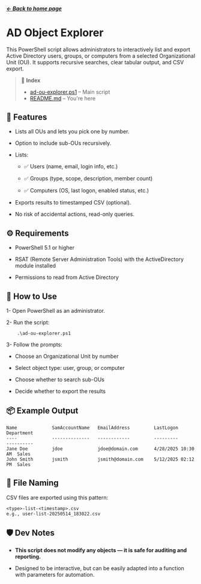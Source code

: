 ##### <a href="/README.md">← Back to home page</a>

#  AD Object Explorer 
This PowerShell script allows administrators to interactively list and export Active Directory users, groups, or computers from a selected Organizational Unit (OU). It supports recursive searches, clear tabular output, and CSV export.

>📄 **Index**
> - [ad-ou-explorer.ps1](../../scripting/windows/ad-ou-explorer.ps1) – Main script
> - [README.md](./ad-ou-explorer.md) – You're here


## 🧰 Features
- Lists all OUs and lets you pick one by number.

- Option to include sub-OUs recursively.

- Lists:

    - ✅ Users (name, email, login info, etc.)

    - ✅ Groups (type, scope, description, member count)

    - ✅ Computers (OS, last logon, enabled status, etc.)

- Exports results to timestamped CSV (optional).



- No risk of accidental actions, read-only queries.

## ⚙️ Requirements
- PowerShell 5.1 or higher

- RSAT (Remote Server Administration Tools) with the ActiveDirectory module installed

- Permissions to read from Active Directory

## 🚀 How to Use
1- Open PowerShell as an administrator.

2- Run the script:
``` 
    .\ad-ou-explorer.ps1
```
3- Follow the prompts:

- Choose an Organizational Unit by number

- Select object type: user, group, or computer

- Choose whether to search sub-OUs

- Decide whether to export the results

## 📦 Example Output
```
Name             SamAccountName   EmailAddress         LastLogon           Department
----             --------------   ------------         ---------           ----------
Jane Doe         jdoe             jdoe@domain.com      4/28/2025 10:30 AM  Sales
John Smith       jsmith           jsmith@domain.com    5/12/2025 02:12 PM  Sales
```

## 📁 File Naming
CSV files are exported using this pattern:
```
<type>-list-<timestamp>.csv
e.g., user-list-20250514_183022.csv
```

## 🛡️ Dev Notes
- **This script does not modify any objects — it is safe for auditing and reporting.**

- Designed to be interactive, but can be easily adapted into a function with parameters for automation.